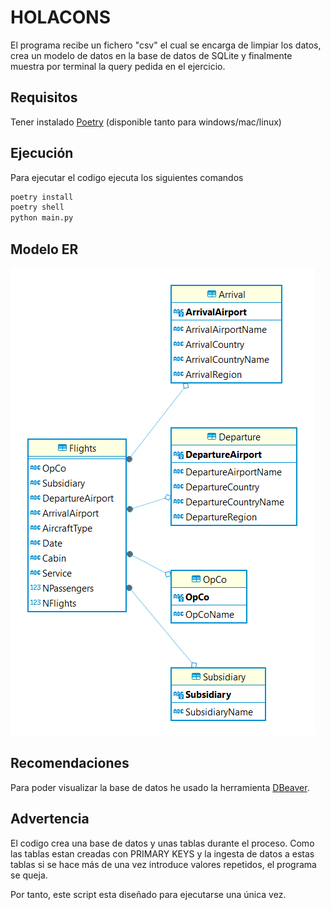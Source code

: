 # HOLACONS
El programa recibe un fichero "csv" el cual se encarga de limpiar los datos, crea un modelo de datos en la base de datos de SQLite y finalmente muestra por terminal la query pedida en el ejercicio.


## Requisitos
Tener instalado [Poetry](https://python-poetry.org/docs/) (disponible tanto para windows/mac/linux)
## Ejecución
Para ejecutar el codigo ejecuta los siguientes comandos
```bash
poetry install
poetry shell
python main.py
```

## Modelo ER 
![alt text](<ER model.png>)
## Recomendaciones 
Para poder visualizar la base de datos he usado la herramienta [DBeaver](https://dbeaver.io/download/).

## Advertencia
El codigo crea una base de datos y unas tablas durante el proceso. Como las tablas estan creadas con PRIMARY KEYS y la ingesta de datos a estas tablas si se hace más de una vez introduce valores repetidos, el programa se queja.

Por tanto, este script esta diseñado para ejecutarse una única vez.


<!-- # Analizemos primero cual es el proceso mental seguido para hacer este ejercicio.

Primero de todo fijemonos en que consiste el fichero excel. Si nos fijamos, el fichero excel tiene diversas columnas pero hay una que se mantiene contante que si que es fija para todas las lineas. Esta columna fija es "Date". 

Por tanto, se entiende que el fichero consiste en todos los vuelos que se han hecho en un mismo dia. -->

